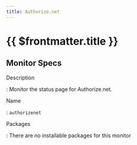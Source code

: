 ```yaml
---
title: Authorize.net
---
```


# {{ $frontmatter.title }}

## Monitor Specs

Description

: Monitor the status page for Authorize.net.

Name

: `authorizenet`

Packages

: There are no installable packages for this monitor


<!--@include: /parts/_1.md-->


<!--@include: /parts/_2.md-->
